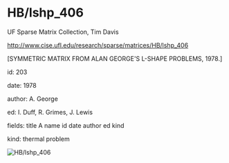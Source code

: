 # HB/lshp_406

 UF Sparse Matrix Collection, Tim Davis

 http://www.cise.ufl.edu/research/sparse/matrices/HB/lshp_406

 [SYMMETRIC MATRIX FROM ALAN GEORGE'S L-SHAPE PROBLEMS, 1978.]

 id: 203

 date: 1978

 author: A. George

 ed: I. Duff, R. Grimes, J. Lewis

 fields: title A name id date author ed kind

 kind: thermal problem

![HB/lshp_406](http://www2.research.att.com/~yifanhu/GALLERY/GRAPHS/GIF_SMALL/HB@lshp_406.gif)